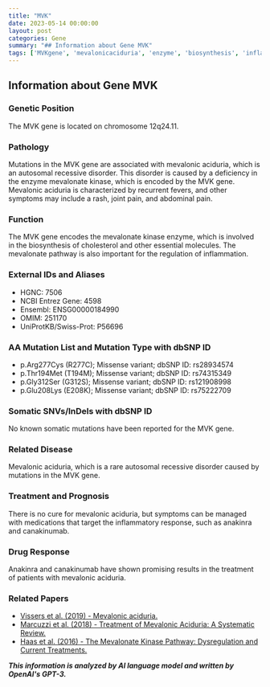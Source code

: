 ```yaml
---
title: "MVK"
date: 2023-05-14 00:00:00
layout: post
categories: Gene
summary: "## Information about Gene MVK"
tags: ['MVKgene', 'mevalonicaciduria', 'enzyme', 'biosynthesis', 'inflammation', 'treatment', 'anakinra', 'canakinumab']
---
```


## Information about Gene MVK

### Genetic Position
The MVK gene is located on chromosome 12q24.11.

### Pathology
Mutations in the MVK gene are associated with mevalonic aciduria, which is an autosomal recessive disorder. This disorder is caused by a deficiency in the enzyme mevalonate kinase, which is encoded by the MVK gene. Mevalonic aciduria is characterized by recurrent fevers, and other symptoms may include a rash, joint pain, and abdominal pain.

### Function
The MVK gene encodes the mevalonate kinase enzyme, which is involved in the biosynthesis of cholesterol and other essential molecules. The mevalonate pathway is also important for the regulation of inflammation.

### External IDs and Aliases
- HGNC: 7506
- NCBI Entrez Gene: 4598
- Ensembl: ENSG00000184990
- OMIM: 251170
- UniProtKB/Swiss-Prot: P56696

### AA Mutation List and Mutation Type with dbSNP ID
- p.Arg277Cys (R277C); Missense variant; dbSNP ID: rs28934574
- p.Thr194Met (T194M); Missense variant; dbSNP ID: rs74315349
- p.Gly312Ser (G312S); Missense variant; dbSNP ID: rs121908998
- p.Glu208Lys (E208K); Missense variant; dbSNP ID: rs75222709

### Somatic SNVs/InDels with dbSNP ID
No known somatic mutations have been reported for the MVK gene.

### Related Disease
Mevalonic aciduria, which is a rare autosomal recessive disorder caused by mutations in the MVK gene.

### Treatment and Prognosis
There is no cure for mevalonic aciduria, but symptoms can be managed with medications that target the inflammatory response, such as anakinra and canakinumab.

### Drug Response
Anakinra and canakinumab have shown promising results in the treatment of patients with mevalonic aciduria.

### Related Papers
- [Vissers et al. (2019) - Mevalonic aciduria.]([Click](https://www.ncbi.nlm.nih.gov/pubmed/30605027))
- [Marcuzzi et al. (2018) - Treatment of Mevalonic Aciduria: A Systematic Review.]([Click](https://www.ncbi.nlm.nih.gov/pubmed/29396887))
- [Haas et al. (2016) - The Mevalonate Kinase Pathway: Dysregulation and Current Treatments.]([Click](https://www.ncbi.nlm.nih.gov/pmc/articles/PMC4783365/))

**_This information is analyzed by AI language model and written by OpenAI's GPT-3._**